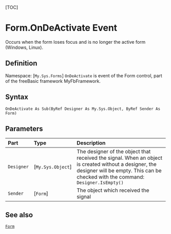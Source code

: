 [TOC]
# Form.OnDeActivate Event
Occurs when the form loses focus and is no longer the active form (Windows, Linux).
## Definition
Namespace: [`My.Sys.Forms`]
`OnDeActivate` is event of the Form control, part of the freeBasic framework MyFbFramework.
## Syntax
```freeBasic
OnDeActivate As Sub(ByRef Designer As My.Sys.Object, ByRef Sender As Form)
```

## Parameters

|Part|Type|Description|
| :------------ | :------------ | :------------ |
|`Designer`|[`My.Sys.Object`]|The designer of the object that received the signal. When an object is created without a designer, the designer will be empty. This can be checked with the command: `Designer.IsEmpty()`|
|`Sender`|[`Form`]|The object which received the signal|

## See also
[`Form`](Form.md)
